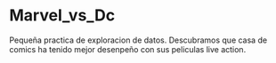 # Marvel_vs_Dc
Pequeña practica de exploracion  de datos. Descubramos que casa de comics ha tenido mejor desenpeño con sus peliculas live action.
